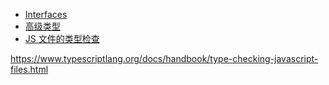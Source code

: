 - [Interfaces](./interfaces/README.md)
- [高级类型](./advanced-types/README.md)
- [JS 文件的类型检查](./type-checking-js.md)

https://www.typescriptlang.org/docs/handbook/type-checking-javascript-files.html